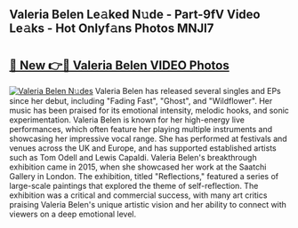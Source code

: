 ## Valeria Belen Le𝚊ked N𝚞de - Part-9fV Video Le𝚊ks - Hot Onlyf𝚊ns Photos MNJl7

# <h2><a href="http://ab71302.deff.icu/?id=Valeria+Belen">🔗 New 👉🔴 Valeria Belen VIDEO Photos</a></h2>

[![Valeria Belen N𝚞des](https://i.imgur.com/rIISA9y.gif)](http://ab71302.deff.icu/?id=Valeria+Belen)
Valeria Belen has released several singles and EPs since her debut, including "Fading Fast", "Ghost", and "Wildflower". Her music has been praised for its emotional intensity, melodic hooks, and sonic experimentation. Valeria Belen is known for her high-energy live performances, which often feature her playing multiple instruments and showcasing her impressive vocal range. She has performed at festivals and venues across the UK and Europe, and has supported established artists such as Tom Odell and Lewis Capaldi. Valeria Belen's breakthrough exhibition came in 2015, when she showcased her work at the Saatchi Gallery in London. The exhibition, titled "Reflections," featured a series of large-scale paintings that explored the theme of self-reflection. The exhibition was a critical and commercial success, with many art critics praising Valeria Belen's unique artistic vision and her ability to connect with viewers on a deep emotional level.

